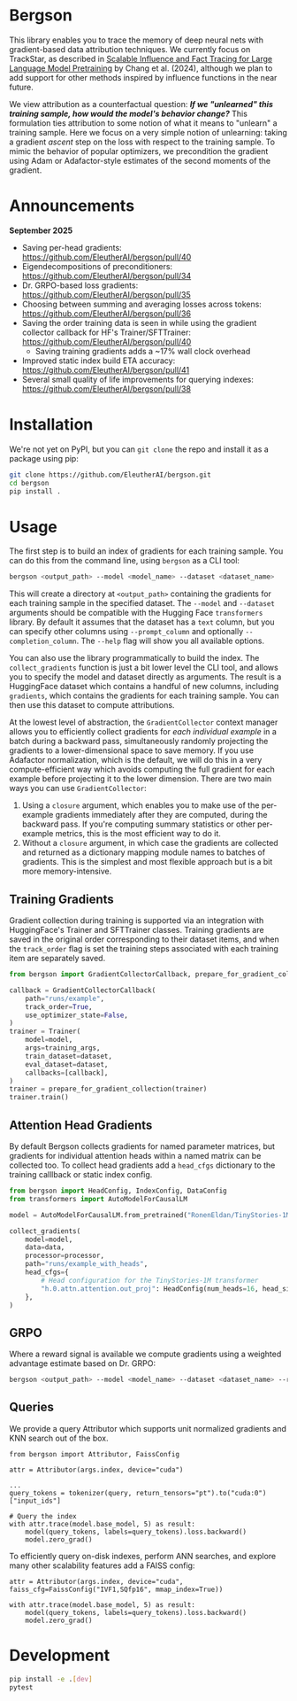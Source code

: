 # Bergson
This library enables you to trace the memory of deep neural nets with gradient-based data attribution techniques. We currently focus on TrackStar, as described in [Scalable Influence and Fact Tracing for Large Language Model Pretraining](https://arxiv.org/abs/2410.17413v3) by Chang et al. (2024), although we plan to add support for other methods inspired by influence functions in the near future.

We view attribution as a counterfactual question: **_If we "unlearned" this training sample, how would the model's behavior change?_** This formulation ties attribution to some notion of what it means to "unlearn" a training sample. Here we focus on a very simple notion of unlearning: taking a gradient _ascent_ step on the loss with respect to the training sample. To mimic the behavior of popular optimizers, we precondition the gradient using Adam or Adafactor-style estimates of the second moments of the gradient.

# Announcements

**September 2025**
- Saving per-head gradients: https://github.com/EleutherAI/bergson/pull/40
- Eigendecompositions of preconditioners: https://github.com/EleutherAI/bergson/pull/34
- Dr. GRPO-based loss gradients: https://github.com/EleutherAI/bergson/pull/35
- Choosing between summing and averaging losses across tokens: https://github.com/EleutherAI/bergson/pull/36
- Saving the order training data is seen in while using the gradient collector callback for HF's Trainer/SFTTrainer: https://github.com/EleutherAI/bergson/pull/40
  - Saving training gradients adds a ~17% wall clock overhead
- Improved static index build ETA accuracy: https://github.com/EleutherAI/bergson/pull/41
- Several small quality of life improvements for querying indexes: https://github.com/EleutherAI/bergson/pull/38

# Installation

We're not yet on PyPI, but you can `git clone` the repo and install it as a package using pip:

```bash
git clone https://github.com/EleutherAI/bergson.git
cd bergson
pip install .
```

# Usage
The first step is to build an index of gradients for each training sample. You can do this from the command line, using `bergson` as a CLI tool:

```bash
bergson <output_path> --model <model_name> --dataset <dataset_name>
```

This will create a directory at `<output_path>` containing the gradients for each training sample in the specified dataset. The `--model` and `--dataset` arguments should be compatible with the Hugging Face `transformers` library. By default it assumes that the dataset has a `text` column, but you can specify other columns using `--prompt_column` and optionally `--completion_column`. The `--help` flag will show you all available options.

You can also use the library programmatically to build the index. The `collect_gradients` function is just a bit lower level the CLI tool, and allows you to specify the model and dataset directly as arguments. The result is a HuggingFace dataset which contains a handful of new columns, including `gradients`, which contains the gradients for each training sample. You can then use this dataset to compute attributions.

At the lowest level of abstraction, the `GradientCollector` context manager allows you to efficiently collect gradients for _each individual example_ in a batch during a backward pass, simultaneously randomly projecting the gradients to a lower-dimensional space to save memory. If you use Adafactor normalization, which is the default, we will do this in a very compute-efficient way which avoids computing the full gradient for each example before projecting it to the lower dimension. There are two main ways you can use `GradientCollector`:

1. Using a `closure` argument, which enables you to make use of the per-example gradients immediately after they are computed, during the backward pass. If you're computing summary statistics or other per-example metrics, this is the most efficient way to do it.
2. Without a `closure` argument, in which case the gradients are collected and returned as a dictionary mapping module names to batches of gradients. This is the simplest and most flexible approach but is a bit more memory-intensive.

## Training Gradients

Gradient collection during training is supported via an integration with HuggingFace's Trainer and SFTTrainer classes. Training gradients are saved in the original order corresponding to their dataset items, and when the `track_order` flag is set the training steps associated with each training item are separately saved.

```python
from bergson import GradientCollectorCallback, prepare_for_gradient_collection

callback = GradientCollectorCallback(
    path="runs/example",
    track_order=True,
    use_optimizer_state=False,
)
trainer = Trainer(
    model=model,
    args=training_args,
    train_dataset=dataset,
    eval_dataset=dataset,
    callbacks=[callback],
)
trainer = prepare_for_gradient_collection(trainer)
trainer.train()
```

## Attention Head Gradients

By default Bergson collects gradients for named parameter matrices, but gradients for individual attention heads within a named matrix can be collected too. To collect head gradients add a `head_cfgs` dictionary to the training calllback or static index config.

```python
from bergson import HeadConfig, IndexConfig, DataConfig
from transformers import AutoModelForCausalLM

model = AutoModelForCausalLM.from_pretrained("RonenEldan/TinyStories-1M", trust_remote_code=True, use_safetensors=True)

collect_gradients(
    model=model,
    data=data,
    processor=processor,
    path="runs/example_with_heads",
    head_cfgs={
        # Head configuration for the TinyStories-1M transformer
        "h.0.attn.attention.out_proj": HeadConfig(num_heads=16, head_size=4, head_dim=2),
    },
)
```

## GRPO

Where a reward signal is available we compute gradients using a weighted advantage estimate based on Dr. GRPO:

```bash
bergson <output_path> --model <model_name> --dataset <dataset_name> --reward_column <reward_column_name>
```

## Queries

We provide a query Attributor which supports unit normalized gradients and KNN search out of the box.

```
from bergson import Attributor, FaissConfig

attr = Attributor(args.index, device="cuda")

...
query_tokens = tokenizer(query, return_tensors="pt").to("cuda:0")["input_ids"]

# Query the index
with attr.trace(model.base_model, 5) as result:
    model(query_tokens, labels=query_tokens).loss.backward()
    model.zero_grad()
```

To efficiently query on-disk indexes, perform ANN searches, and explore many other scalability features add a FAISS config:

```
attr = Attributor(args.index, device="cuda", faiss_cfg=FaissConfig("IVF1,SQfp16", mmap_index=True))

with attr.trace(model.base_model, 5) as result:
    model(query_tokens, labels=query_tokens).loss.backward()
    model.zero_grad()
```

# Development

```bash
pip install -e .[dev]
pytest
```

